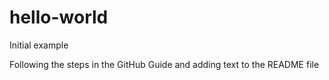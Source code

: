 # hello-world
Initial example

Following the steps in the GitHub Guide and adding text to the README file
